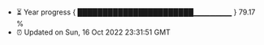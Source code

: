 - ⏳ Year progress { ███████████████████████▁▁▁▁▁▁▁ } 79.17 %
- ⏰ Updated on Sun, 16 Oct 2022 23:31:51 GMT

